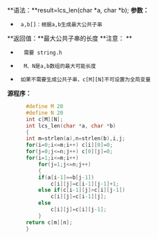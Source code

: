 **语法：**result=lcs_len(char *a, char *b);
**参数：**
-      a,b[]：根据a,b生成最大公共子串


**返回值：**最大公共子串的长度
**注意： **
-       需要 string.h
-       M、N是a,b数组的最大可能长度
-      如果不需要生成公共子串，c[M][N]不可设置为全局变量


**源程序：**
```cpp
      #define M 20
      #define N 20
      int c[M][N]; 
      int lcs_len(char *a, char *b)
      {
      int m=strlen(a),n=strlen(b),i,j;
      for(i=0;i<=m;i++) c[i][0]=0;
      for(j=0;j<=n;j++) c[0][j]=0;
      for(i=1;i<=m;i++)
          for(j=1;j<=n;j++)
          {
          if(a[i-1]==b[j-1])
              c[i][j]=c[i-1][j-1]+1;
          else if(c[i-1][j]>c[i][j-1])
              c[i][j]=c[i-1][j];
          else
              c[i][j]=c[i][j-1];
          }
      return c[m][n];
      }
```